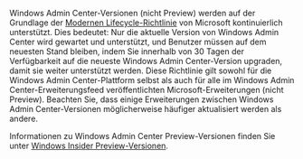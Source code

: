 Windows Admin Center-Versionen (nicht Preview) werden auf der Grundlage der [Modernen Lifecycle-Richtlinie](https://support.microsoft.com/help/30881/modern-lifecycle-policy) von Microsoft kontinuierlich unterstützt. Dies bedeutet: Nur die aktuelle Version von Windows Admin Center wird gewartet und unterstützt, und Benutzer müssen auf dem neuesten Stand bleiben, indem Sie innerhalb von 30 Tagen der Verfügbarkeit auf die neueste Windows Admin Center-Version upgraden, damit sie weiter unterstützt werden. Diese Richtlinie gilt sowohl für die Windows Admin Center-Plattform selbst als auch für alle im Windows Admin Center-Erweiterungsfeed veröffentlichten Microsoft-Erweiterungen (nicht Preview). Beachten Sie, dass einige Erweiterungen zwischen Windows Admin Center-Versionen möglicherweise häufiger aktualisiert werden als andere.

Informationen zu Windows Admin Center Preview-Versionen finden Sie unter [Windows Insider Preview-Versionen](https://www.microsoft.com/software-download/windowsinsiderpreviewserver).